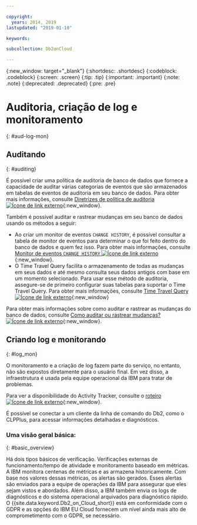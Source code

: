 ```yaml
---

copyright:
  years: 2014, 2019
lastupdated: "2019-01-10"

keywords: 

subcollection: Db2onCloud

---
```


<!-- Attribute definitions --> 
{:new_window: target="_blank"}
{:shortdesc: .shortdesc}
{:codeblock: .codeblock}
{:screen: .screen}
{:tip: .tip}
{:important: .important}
{:note: .note}
{:deprecated: .deprecated}
{:pre: .pre}

# Auditoria, criação de log e monitoramento
{: #aud-log-mon}

## Auditando
{: #auditing}

É possível criar uma política de auditoria de banco de dados que fornece a capacidade de auditar várias categorias de eventos que são armazenados em tabelas de eventos de auditoria em seu banco de dados. Para obter mais informações, consulte [Diretrizes de política de auditoria ![Ícone de link externo](../../icons/launch-glyph.svg "Ícone de link externo")](https://www.ibm.com/support/knowledgecenter/SSFMBX/com.ibm.swg.im.dashdb.security.doc/doc/audit_policy_guidelines.html){:new_window}.

Também é possível auditar e rastrear mudanças em seu banco de dados usando os métodos a seguir:
* Ao criar um monitor de eventos `CHANGE HISTORY`, é possível consultar a tabela de monitor de eventos para determinar o que foi feito dentro do banco de dados e quem fez isso. Para obter mais informações, consulte [Monitor de eventos `CHANGE HISTORY` ![Ícone de link externo](../../icons/launch-glyph.svg "Ícone de link externo")](https://www.ibm.com/support/knowledgecenter/en/SSEPGG_11.1.0/com.ibm.db2.luw.sql.ref.doc/doc/r0059363.html){:new_window}.
* O Time Travel Query facilita o armazenamento de todas as mudanças em seus dados e até mesmo consulta seus dados antigos com base em um momento selecionado. Para usar esse método de auditoria, assegure-se de primeiro configurar suas tabelas para suportar o Time Travel Query. Para obter mais informações, consulte [Time Travel Query ![Ícone de link externo](../../icons/launch-glyph.svg "Ícone de link externo")](https://developer.ibm.com/answers/questions/426878/how-do-i-use-time-travel-query-in-db2-or-db2-on-cl/){:new_window}

Para obter mais informações sobre como auditar e rastrear as mudanças do banco de dados, consulte [Como auditar ou rastrear mudanças? ![Ícone de link externo](../../icons/launch-glyph.svg "Ícone de link externo")](https://developer.ibm.com/answers/questions/427780/how-can-i-audit-or-track-changes-dropped-tables-to.html){:new_window}.

## Criando log e monitorando
{: #log_mon}

O monitoramento e a criação de log fazem parte do serviço, no entanto, não são expostos diretamente para o usuário final. Em vez disso, a infraestrutura é usada pela equipe operacional da IBM para tratar de problemas.  

Para ver a disponibilidade do Activity Tracker, consulte o [roteiro ![Ícone de link externo](../../icons/launch-glyph.svg "Ícone de link externo")](https://ibm.biz/db2oncloud-roadmap){:new_window}.

É possível se conectar a um cliente da linha de comando do Db2, como o CLPPlus, para acessar informações detalhadas e diagnósticos.

### Uma visão geral básica:
{: #basic_overview}

Há dois tipos básicos de verificação. Verificações externas de funcionamento/tempo de atividade e monitoramento baseado em métricas. A IBM monitora centenas de métricas e as armazena historicamente. Com base nos valores dessas métricas, os alertas são gerados. Esses alertas são enviados para a equipe de operações da IBM para assegurar que eles sejam vistos e abordados. Além disso, a IBM também envia os logs de diagnósticos e do sistema operacional arquivados para diagnóstico rápido. O {{site.data.keyword.Db2_on_Cloud_short}} está em conformidade com o GDPR e as opções do IBM EU Cloud fornecem um nível ainda mais alto de comprometimento com o GDPR, se necessário.


